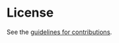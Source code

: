 # License

See the
[guidelines for contributions](https://github.com/IETF-DRIP/draft-moskowitz-drip-crowd-sourced-rid/blob/master/CONTRIBUTING.md).
